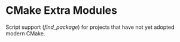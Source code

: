 # CMake Extra Modules

Script support (*find_package*) for projects that have not yet adopted
modern CMake.

<!-- vim: set tabstop=2 shiftwidth=2 expandtab fo=cqt tw=72 : -->
